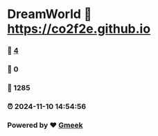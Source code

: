 # DreamWorld :link: https://co2f2e.github.io 
### :page_facing_up: [4](https://co2f2e.github.io/tag.html) 
### :speech_balloon: 0 
### :hibiscus: 1285 
### :alarm_clock: 2024-11-10 14:54:56 
### Powered by :heart: [Gmeek](https://github.com/Meekdai/Gmeek)

